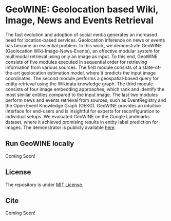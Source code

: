 # GeoWINE: Geolocation based Wiki, Image, News and Events Retrieval

The fast evolution and adoption of social media generates an increased need for location-based services. Geolocation inference on news or events has become an essential problem. In this work, we demonstrate GeoWINE (Geolocation Wiki-Image-News-Events), an effective modular system for multimodal retrieval using only an image as input. To this end, GeoWINE consists of five modules executed in sequential order for retrieving information from various sources. The first module consists of a state-of-the-art geolocation estimation model, where it predicts the input image coordinates. The second module performs a geospatial-based query for entity retrieval using the Wikidata knowledge graph. The third module consists of four image embedding approaches, which rank and identify the most similar entities compared to the input image. The last two modules perform news and events retrieval from sources, such as EventRegistry and the Open Event Knowledge Graph (OEKG). GeoWINE provides an intuitive interface for end-users and is insightful for experts for reconfiguration to individual setups. We evaluated GeoWINE on the Google Landmarks dataset, where it achieved promising results in entity label prediction for images. The demonstrator is publicly available [here](http://cleopatra.ijs.si/geowine/).

## Run GeoWINE locally
Coming Soon!

## License
The repository is under [MIT License](LICENSE).

## Cite
Coming Soon!